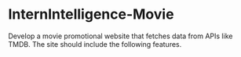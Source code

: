# InternIntelligence-Movie
Develop a movie promotional website that fetches data from APIs like TMDB. The site should include the  following features.
